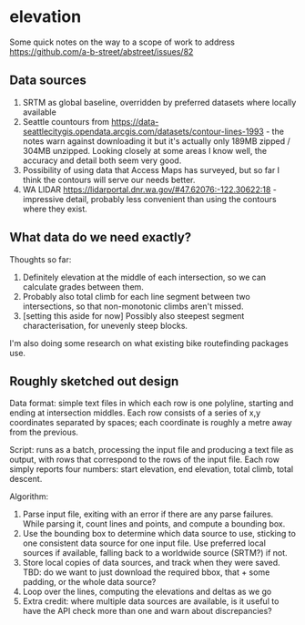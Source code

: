# elevation

Some quick notes on the way to a scope of work to address https://github.com/a-b-street/abstreet/issues/82

## Data sources

1. SRTM as global baseline, overridden by preferred datasets where locally available
2. Seattle countours from https://data-seattlecitygis.opendata.arcgis.com/datasets/contour-lines-1993 - the notes warn against downloading it but it's actually only 189MB zipped / 304MB unzipped.  Looking closely at some areas I know well, the accuracy and detail both seem very good.
3. Possibility of using data that Access Maps has surveyed, but so far I think the contours will serve our needs better.
4. WA LIDAR https://lidarportal.dnr.wa.gov/#47.62076:-122.30622:18 - impressive detail, probably less convenient than using the contours where they exist.

## What data do we need exactly?

Thoughts so far:

1. Definitely elevation at the middle of each intersection, so we can calculate grades between them.
2. Probably also total climb for each line segment between two intersections, so that non-monotonic climbs aren't missed.
3. [setting this aside for now] Possibly also steepest segment characterisation, for unevenly steep blocks.

I'm also doing some research on what existing bike routefinding packages use.

## Roughly sketched out design

Data format: simple text files in which each row is one polyline, starting and ending at intersection middles.  Each row consists of a series of x,y coordinates separated by spaces; each coordinate is roughly a metre away from the previous.

Script: runs as a batch, processing the input file and producing a text file as output, with rows that correspond to the rows of the input file.  Each row simply reports four numbers: start elevation, end elevation, total climb, total descent.

Algorithm:
1. Parse input file, exiting with an error if there are any parse failures.  While parsing it, count lines and points, and compute a bounding box.
2. Use the bounding box to determine which data source to use, sticking to one consistent data source for one input file.  Use preferred local sources if available, falling back to a worldwide source (SRTM?) if not.
3. Store local copies of data sources, and track when they were saved.  TBD: do we want to just download the required bbox, that + some padding, or the whole data source?
4. Loop over the lines, computing the elevations and deltas as we go
5. Extra credit: where multiple data sources are available, is it useful to have the API check more than one and warn about discrepancies?
